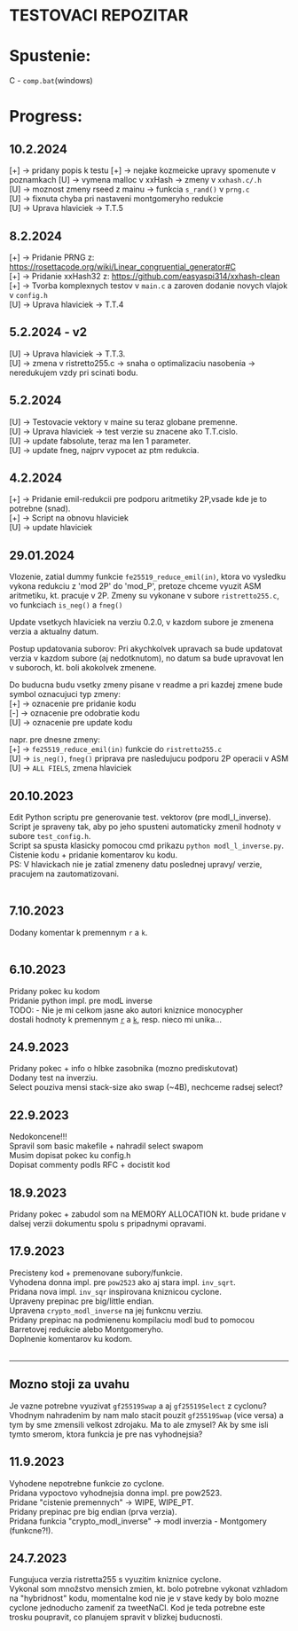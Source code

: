 <h1>TESTOVACI REPOZITAR</h1>

# Spustenie:
C - `comp.bat`(windows) <br>
# Progress:

## 10.2.2024
[+] -> pridany popis k testu
[+] -> nejake kozmeicke upravy spomenute v poznamkach
[U] -> vymena malloc v xxHash -> zmeny v `xxhash.c/.h` <br>
[U] -> moznost zmeny rseed z mainu -> funkcia `s_rand()` v `prng.c`<br>
[U] -> fixnuta chyba pri nastaveni montgomeryho redukcie <br>
[U] -> Uprava hlaviciek -> T.T.5 <br>

## 8.2.2024
[+] -> Pridanie PRNG z: https://rosettacode.org/wiki/Linear_congruential_generator#C<br>
[+] -> Pridanie xxHash32 z: https://github.com/easyaspi314/xxhash-clean<br>
[+] -> Tvorba komplexnych testov v `main.c` a zaroven dodanie novych vlajok v `config.h`<br>
[U] -> Uprava hlaviciek -> T.T.4 <br>


## 5.2.2024 - v2
[U] -> Uprava hlaviciek -> T.T.3. <br>
[U] -> zmena v ristretto255.c -> snaha o optimalizaciu nasobenia -> neredukujem vzdy pri scinati bodu. <br>

## 5.2.2024
[U] -> Testovacie vektory v maine su teraz globane premenne. <br>
[U] -> Uprava hlaviciek -> test verzie su znacene ako T.T.cislo. <br>
[U] -> update fabsolute, teraz ma len 1 parameter. <br>
[U] -> update fneg, najprv vypocet az ptm redukcia. <br>


## 4.2.2024
[+] -> Pridanie emil-redukcii pre podporu aritmetiky 2P,vsade kde je to potrebne (snad). <br>
[+] -> Script na obnovu hlaviciek <br>
[U] -> update hlaviciek <br>

## 29.01.2024
Vlozenie, zatial dummy funkcie `fe25519_reduce_emil(in)`, ktora vo vysledku vykona redukciu z 'mod 2P' do 'mod_P', pretoze chceme vyuzit ASM aritmetiku, kt. pracuje v 2P. Zmeny su vykonane v subore
`ristretto255.c`, vo funkciach `is_neg()` a `fneg()`

Update vsetkych hlaviciek na verziu 0.2.0, v kazdom subore je zmenena verzia a aktualny datum.

Postup updatovania suborov:
Pri akychkolvek upravach sa bude updatovat verzia v kazdom subore (aj nedotknutom), no datum sa
bude upravovat len v suboroch, kt. boli akokolvek zmenene.<br>

Do buducna budu vsetky zmeny pisane v readme a pri kazdej zmene bude symbol oznacujuci typ zmeny: <br>
[+] -> oznacenie pre pridanie kodu <br>
[-] -> oznacenie pre odobratie kodu <br>
[U]	-> oznacenie pre update kodu <br>

napr. pre dnesne zmeny: <br>
[+] -> `fe25519_reduce_emil(in)` funkcie do `ristretto255.c` <br>
[U] -> `is_neg()`, `fneg()` priprava pre nasledujucu podporu 2P operacii v ASM <br>
[U] -> `ALL FIELS`, zmena hlaviciek <br>


## 20.10.2023
Edit Python scriptu pre generovanie test. vektorov (pre modl_l_inverse).<br>
Script je spraveny tak, aby po jeho spusteni automaticky zmenil hodnoty v subore `test_config.h`.<br>
Script sa spusta klasicky pomocou cmd prikazu `python modl_l_inverse.py`.<br>
Cistenie kodu  + pridanie komentarov ku kodu.<br>
PS:
  V hlavickach nie je zatial zmeneny datu poslednej upravy/ verzie, pracujem na zautomatizovani.<br>
<br>

## 7.10.2023
Dodany komentar k premennym `r` a `k`.<br>
<br>

## 6.10.2023
Pridany pokec ku kodom<br>
Pridanie python impl. pre modL inverse<br>
TODO:
	- Nie je mi celkom jasne ako autori kniznice monocypher<br>
	dostali hodnoty k premennym [`r`](https://github.com/Alg0ritmus/ristretto255_cyclone/blob/main/modl.c#L111) a [`k`](https://github.com/Alg0ritmus/ristretto255_cyclone/blob/main/modl.c#L195), resp. nieco mi unika...<br>

## 24.9.2023
Pridany pokec + info o hlbke zasobnika (mozno prediskutovat)<br>
Dodany test na inverziu.<br>
Select pouziva mensi stack-size ako swap (\~4B), nechceme radsej select?<br>


## 22.9.2023
Nedokoncene!!!<br>
Spravil som basic makefile + nahradil select swapom<br>
Musim dopisat pokec ku config.h<br>
Dopisat commenty podls RFC + docistit kod<br>


## 18.9.2023
Pridany pokec + zabudol som na MEMORY ALLOCATION kt. bude pridane v dalsej verzii dokumentu spolu s pripadnymi opravami.<br>

## 17.9.2023
Precisteny kod + premenovane subory/funkcie. <br>
Vyhodena donna impl. pre `pow2523` ako aj stara impl. `inv_sqrt`.<br>
Pridana nova impl. `inv_sqr` inspirovana kniznicou cyclone.<br>
Upraveny prepinac pre big/little endian. <br>
Upravena `crypto_modl_inverse` na jej funkcnu verziu.<br>
Pridany prepinac na podmienenu kompilaciu modl bud to pomocou<br>
Barretovej redukcie alebo Montgomeryho. <br>
Doplnenie komentarov ku kodom. <br>
<br>

---
## Mozno stoji za uvahu
Je vazne potrebne vyuzivat `gf25519Swap` a aj `gf25519Select` z cyclonu? Vhodnym nahradenim by nam malo stacit pouzit `gf25519Swap`  (vice versa) a tym by sme zmensili velkost zdrojaku. Ma to ale zmysel? Ak by sme isli tymto smerom, ktora funkcia je pre nas vyhodnejsia?




## 11.9.2023
Vyhodene nepotrebne funkcie zo cyclone.<br>
Pridana vypoctovo vyhodnejsia donna impl. pre pow2523.<br>
Pridane "cistenie premennych" -> WIPE, WIPE_PT. <br>
Pridany prepinac pre big endian (prva verzia). <br>
Pridana funkcia "crypto_modl_inverse" -> modl inverzia - Montgomery (funkcne?!). <br>

## 24.7.2023
Fungujuca verzia ristretta255 s vyuzitim kniznice cyclone.<br>
Vykonal som množstvo mensich zmien, kt. bolo potrebne vykonat vzhladom na "hybridnost" kodu, momentalne kod nie je v stave kedy by bolo mozne cyclone jednoducho zameniť  za tweetNaCl. Kod je teda potrebne este trosku poupravit, co planujem spravit v blizkej buducnosti.<br>
